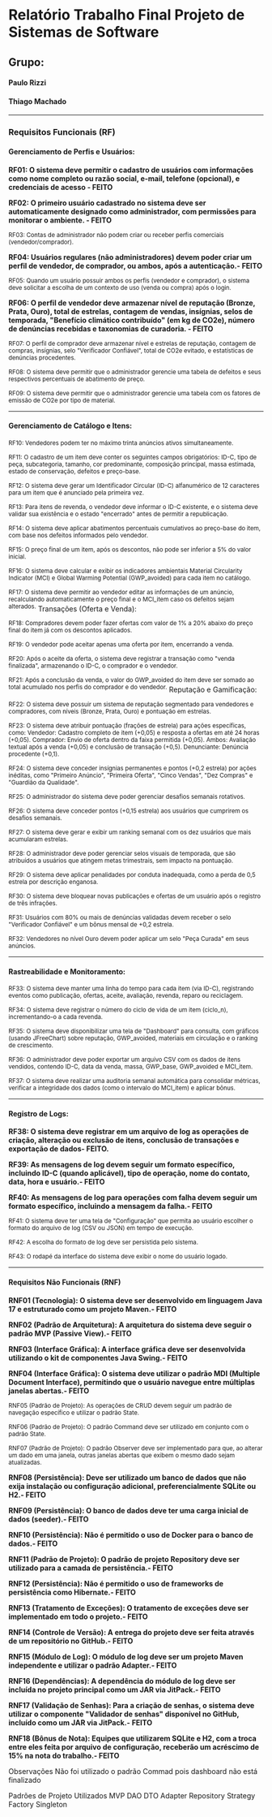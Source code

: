 # Relatório Trabalho Final Projeto de Sistemas de Software

## Grupo:
#### Paulo Rizzi
#### Thiago Machado

___________________________________________________________________________________________________________________________________________________________________________________________________________________

### Requisitos Funcionais (RF)

#### Gerenciamento de Perfis e Usuários:

**RF01: O sistema deve permitir o cadastro de usuários com informações como nome completo ou razão social, e-mail, telefone (opcional), e credenciais de acesso - FEITO**

**RF02: O primeiro usuário cadastrado no sistema deve ser automaticamente designado como administrador, com permissões para monitorar o ambiente. - FEITO**

<sup>RF03: Contas de administrador não podem criar ou receber perfis comerciais (vendedor/comprador).</sup>

**RF04: Usuários regulares (não administradores) devem poder criar um perfil de vendedor, de comprador, ou ambos, após a autenticação.- FEITO**

<sup>RF05: Quando um usuário possuir ambos os perfis (vendedor e comprador), o sistema deve solicitar a escolha de um contexto de uso (venda ou compra) após o login.</sup>

**RF06: O perfil de vendedor deve armazenar nível de reputação (Bronze, Prata, Ouro), total de estrelas, contagem de vendas, insígnias, selos de temporada, "Benefício climático contribuído" (em kg de CO2​e), número de denúncias recebidas e taxonomias de curadoria. - FEITO**

<sup>RF07: O perfil de comprador deve armazenar nível e estrelas de reputação, contagem de compras, insígnias, selo "Verificador Confiável", total de CO2​e evitado, e estatísticas de denúncias procedentes.</sup>

<sup>RF08: O sistema deve permitir que o administrador gerencie uma tabela de defeitos e seus respectivos percentuais de abatimento de preço.</sup>

<sup>RF09: O sistema deve permitir que o administrador gerencie uma tabela com os fatores de emissão de CO2​e por tipo de material.</sup>

___________________________________________________________________________________________________________________________________________________________________________________________________________________

#### Gerenciamento de Catálogo e Itens:

<sup>RF10: Vendedores podem ter no máximo trinta anúncios ativos simultaneamente.</sup>

<sup>RF11: O cadastro de um item deve conter os seguintes campos obrigatórios: ID-C, tipo de peça, subcategoria, tamanho, cor predominante, composição principal, massa estimada, estado de conservação, defeitos e preço-base.</sup>

<sup>RF12: O sistema deve gerar um Identificador Circular (ID-C) alfanumérico de 12 caracteres para um item que é anunciado pela primeira vez.</sup>

<sup>RF13: Para itens de revenda, o vendedor deve informar o ID-C existente, e o sistema deve validar sua existência e o estado "encerrado" antes de permitir a republicação.</sup>

<sup>RF14: O sistema deve aplicar abatimentos percentuais cumulativos ao preço-base do item, com base nos defeitos informados pelo vendedor.</sup>

<sup>RF15: O preço final de um item, após os descontos, não pode ser inferior a 5% do valor inicial.</sup>

<sup>RF16: O sistema deve calcular e exibir os indicadores ambientais Material Circularity Indicator (MCI) e Global Warming Potential (GWP_avoided) para cada item no catálogo.</sup>

<sup>RF17: O sistema deve permitir ao vendedor editar as informações de um anúncio, recalculando automaticamente o preço final e o MCI_item caso os defeitos sejam alterados.</sup>
Transações (Oferta e Venda):</sup>

<sup>RF18: Compradores devem poder fazer ofertas com valor de 1% a 20% abaixo do preço final do item já com os descontos aplicados.</sup>

<sup>RF19: O vendedor pode aceitar apenas uma oferta por item, encerrando a venda.</sup>

<sup>RF20: Após o aceite da oferta, o sistema deve registrar a transação como "venda finalizada", armazenando o ID-C, o comprador e o vendedor.</sup>

<sup>RF21: Após a conclusão da venda, o valor do GWP_avoided do item deve ser somado ao total acumulado nos perfis do comprador e do vendedor.</sup>
Reputação e Gamificação:

<sup>RF22: O sistema deve possuir um sistema de reputação segmentado para vendedores e compradores, com níveis (Bronze, Prata, Ouro) e pontuação em estrelas.</sup>

<sup>RF23: O sistema deve atribuir pontuação (frações de estrela) para ações específicas, como:
Vendedor: Cadastro completo de item (+0,05) e resposta a ofertas em até 24 horas (+0,05).
Comprador: Envio de oferta dentro da faixa permitida (+0,05).
Ambos: Avaliação textual após a venda (+0,05) e conclusão de transação (+0,5).
Denunciante: Denúncia procedente (+0,1).</sup>

<sup>RF24: O sistema deve conceder insígnias permanentes e pontos (+0,2 estrela) por ações inéditas, como "Primeiro Anúncio", "Primeira Oferta", "Cinco Vendas", "Dez Compras" e "Guardião da Qualidade".</sup>

<sup>RF25: O administrador do sistema deve poder gerenciar desafios semanais rotativos.</sup>

<sup>RF26: O sistema deve conceder pontos (+0,15 estrela) aos usuários que cumprirem os desafios semanais.</sup>

<sup>RF27: O sistema deve gerar e exibir um ranking semanal com os dez usuários que mais acumularam estrelas.</sup>

<sup>RF28: O administrador deve poder gerenciar selos visuais de temporada, que são atribuídos a usuários que atingem metas trimestrais, sem impacto na pontuação.</sup>

<sup>RF29: O sistema deve aplicar penalidades por conduta inadequada, como a perda de 0,5 estrela por descrição enganosa.</sup>

<sup>RF30: O sistema deve bloquear novas publicações e ofertas de um usuário após o registro de três infrações.</sup>

<sup>RF31: Usuários com 80% ou mais de denúncias validadas devem receber o selo "Verificador Confiável" e um bônus mensal de +0,2 estrela.</sup>

<sup>RF32: Vendedores no nível Ouro devem poder aplicar um selo "Peça Curada" em seus anúncios.</sup>
___________________________________________________________________________________________________________________________________________________________________________________________________________________

#### Rastreabilidade e Monitoramento:

<sup>RF33: O sistema deve manter uma linha do tempo para cada item (via ID-C), registrando eventos como publicação, ofertas, aceite, avaliação, revenda, reparo ou reciclagem.

<sup>RF34: O sistema deve registrar o número do ciclo de vida de um item (ciclo_n), incrementando-o a cada revenda.

<sup>RF35: O sistema deve disponibilizar uma tela de "Dashboard" para consulta, com gráficos (usando JFreeChart) sobre reputação, GWP_avoided, materiais em circulação e o ranking de crescimento.

<sup>RF36: O administrador deve poder exportar um arquivo CSV com os dados de itens vendidos, contendo ID-C, data da venda, massa, GWP_base, GWP_avoided e MCI_item.

<sup>RF37: O sistema deve realizar uma auditoria semanal automática para consolidar métricas, verificar a integridade dos dados (como o intervalo do MCI_item) e aplicar bônus.</sup>

___________________________________________________________________________________________________________________________________________________________________________________________________________________

#### Registro de Logs:

**RF38: O sistema deve registrar em um arquivo de log as operações de criação, alteração ou exclusão de itens, conclusão de transações e exportação de dados- FEITO.**

**RF39: As mensagens de log devem seguir um formato específico, incluindo ID-C (quando aplicável), tipo de operação, nome do contato, data, hora e usuário.- FEITO**

**RF40: As mensagens de log para operações com falha devem seguir um formato específico, incluindo a mensagem da falha.- FEITO**

<sup>RF41: O sistema deve ter uma tela de "Configuração" que permita ao usuário escolher o formato do arquivo de log (CSV ou JSON) em tempo de execução.</sup>

<sup>RF42: A escolha do formato de log deve ser persistida pelo sistema.</sup>

<sup>RF43: O rodapé da interface do sistema deve exibir o nome do usuário logado.</sup>

___________________________________________________________________________________________________________________________________________________________________________________________________________________

#### Requisitos Não Funcionais (RNF)

**RNF01 (Tecnologia): O sistema deve ser desenvolvido em linguagem Java 17 e estruturado como um projeto Maven.- FEITO**

**RNF02 (Padrão de Arquitetura): A arquitetura do sistema deve seguir o padrão MVP (Passive View).- FEITO**

**RNF03 (Interface Gráfica): A interface gráfica deve ser desenvolvida utilizando o kit de componentes Java Swing.- FEITO**

**RNF04 (Interface Gráfica): O sistema deve utilizar o padrão MDI (Multiple Document Interface), permitindo que o usuário navegue entre múltiplas janelas abertas.- FEITO**

<sup>RNF05 (Padrão de Projeto): As operações de CRUD devem seguir um padrão de navegação específico e utilizar o padrão State.</sup>

<sup>RNF06 (Padrão de Projeto): O padrão Command deve ser utilizado em conjunto com o padrão State.</sup>

<sup>RNF07 (Padrão de Projeto): O padrão Observer deve ser implementado para que, ao alterar um dado em uma janela, outras janelas abertas que exibem o mesmo dado sejam atualizadas.

**RNF08 (Persistência): Deve ser utilizado um banco de dados que não exija instalação ou configuração adicional, preferencialmente SQLite ou H2.- FEITO**

**RNF09 (Persistência): O banco de dados deve ter uma carga inicial de dados (seeder).- FEITO**

**RNF10 (Persistência): Não é permitido o uso de Docker para o banco de dados.- FEITO**

**RNF11 (Padrão de Projeto): O padrão de projeto Repository deve ser utilizado para a camada de persistência.- FEITO**

**RNF12 (Persistência): Não é permitido o uso de frameworks de persistência como Hibernate.- FEITO**

**RNF13 (Tratamento de Exceções): O tratamento de exceções deve ser implementado em todo o projeto.- FEITO**

**RNF14 (Controle de Versão): A entrega do projeto deve ser feita através de um repositório no GitHub.- FEITO**

**RNF15 (Módulo de Log): O módulo de log deve ser um projeto Maven independente e utilizar o padrão Adapter.- FEITO**

**RNF16 (Dependências): A dependência do módulo de log deve ser incluída no projeto principal como um JAR via JitPack.- FEITO**

**RNF17 (Validação de Senhas): Para a criação de senhas, o sistema deve utilizar o componente "Validador de senhas" disponível no GitHub, incluído como um JAR via JitPack.- FEITO**

**RNF18 (Bônus de Nota): Equipes que utilizarem SQLite e H2, com a troca entre eles feita por arquivo de configuração, receberão um acréscimo de 15% na nota do trabalho.- FEITO**


Observações
Não foi utilizado o padrão Commad pois dashboard não está finalizado 




Padrões de Projeto Utilizados
MVP
DAO
DTO
Adapter
Repository
Strategy
Factory
Singleton


